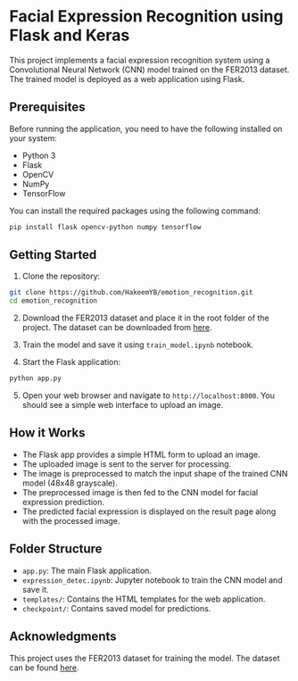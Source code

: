 # Facial Expression Recognition using Flask and Keras

This project implements a facial expression recognition system using a Convolutional Neural Network (CNN) model trained on the FER2013 dataset. The trained model is deployed as a web application using Flask.

## Prerequisites

Before running the application, you need to have the following installed on your system:

- Python 3
- Flask
- OpenCV
- NumPy
- TensorFlow

You can install the required packages using the following command:

```bash
pip install flask opencv-python numpy tensorflow
```

## Getting Started

1. Clone the repository:
   
```bash
git clone https://github.com/HakeemYB/emotion_recognition.git
cd emotion_recognition
```
2. Download the FER2013 dataset and place it in the root folder of the project. The dataset can be downloaded from [here](https://www.kaggle.com/c/challenges-in-representation-learning-facial-expression-recognition-challenge/data).

3. Train the model and save it using `train_model.ipynb` notebook.

4. Start the Flask application:

```bash
python app.py
```

5. Open your web browser and navigate to `http://localhost:8000`. You should see a simple web interface to upload an image.

## How it Works

- The Flask app provides a simple HTML form to upload an image.
- The uploaded image is sent to the server for processing.
- The image is preprocessed to match the input shape of the trained CNN model (48x48 grayscale).
- The preprocessed image is then fed to the CNN model for facial expression prediction.
- The predicted facial expression is displayed on the result page along with the processed image.

## Folder Structure

- `app.py`: The main Flask application.
- `expression_detec.ipynb`: Jupyter notebook to train the CNN model and save it.
- `templates/`: Contains the HTML templates for the web application.
- `checkpoint/`: Contains saved model for predictions.

## Acknowledgments

This project uses the FER2013 dataset for training the model. The dataset can be found [here](https://www.kaggle.com/c/challenges-in-representation-learning-facial-expression-recognition-challenge/data).
